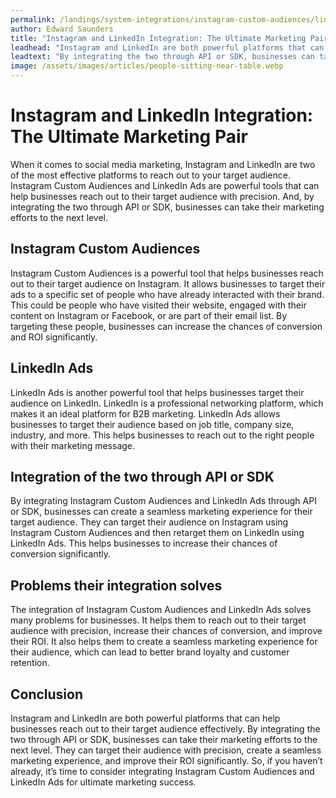 ```yaml
---
permalink: /landings/system-integrations/instagram-custom-audiences/linkedin-ads
author: Edward Saunders
title: "Instagram and LinkedIn Integration: The Ultimate Marketing Pair"
leadhead: "Instagram and LinkedIn are both powerful platforms that can help businesses reach out to their target audience effectively"
leadtext: "By integrating the two through API or SDK, businesses can take their marketing efforts to the next level. They can target their audience with precision, create a seamless marketing experience, and improve their ROI significantly. So, if you haven’t already, it’s time to consider integrating Instagram Custom Audiences and LinkedIn Ads for ultimate marketing success."
image: /assets/images/articles/people-sitting-near-table.webp
---
```

<div class="arttext">	<h1>Instagram and LinkedIn Integration: The Ultimate Marketing Pair</h1>
	<p>When it comes to social media marketing, Instagram and LinkedIn are two of the most effective platforms to reach out to your target audience. Instagram Custom Audiences and LinkedIn Ads are powerful tools that can help businesses reach out to their target audience with precision. And, by integrating the two through API or SDK, businesses can take their marketing efforts to the next level.</p>
	<h2>Instagram Custom Audiences</h2>
	<p>Instagram Custom Audiences is a powerful tool that helps businesses reach out to their target audience on Instagram. It allows businesses to target their ads to a specific set of people who have already interacted with their brand. This could be people who have visited their website, engaged with their content on Instagram or Facebook, or are part of their email list. By targeting these people, businesses can increase the chances of conversion and ROI significantly.</p>
	<h2>LinkedIn Ads</h2>
	<p>LinkedIn Ads is another powerful tool that helps businesses target their audience on LinkedIn. LinkedIn is a professional networking platform, which makes it an ideal platform for B2B marketing. LinkedIn Ads allows businesses to target their audience based on job title, company size, industry, and more. This helps businesses to reach out to the right people with their marketing message.</p>
	<h2>Integration of the two through API or SDK</h2>
	<p>By integrating Instagram Custom Audiences and LinkedIn Ads through API or SDK, businesses can create a seamless marketing experience for their target audience. They can target their audience on Instagram using Instagram Custom Audiences and then retarget them on LinkedIn using LinkedIn Ads. This helps businesses to increase their chances of conversion significantly.</p>
	<h2>Problems their integration solves</h2>
	<p>The integration of Instagram Custom Audiences and LinkedIn Ads solves many problems for businesses. It helps them to reach out to their target audience with precision, increase their chances of conversion, and improve their ROI. It also helps them to create a seamless marketing experience for their audience, which can lead to better brand loyalty and customer retention.</p>
	<h2>Conclusion</h2>
	<p>Instagram and LinkedIn are both powerful platforms that can help businesses reach out to their target audience effectively. By integrating the two through API or SDK, businesses can take their marketing efforts to the next level. They can target their audience with precision, create a seamless marketing experience, and improve their ROI significantly. So, if you haven’t already, it’s time to consider integrating Instagram Custom Audiences and LinkedIn Ads for ultimate marketing success.</p>
</div>